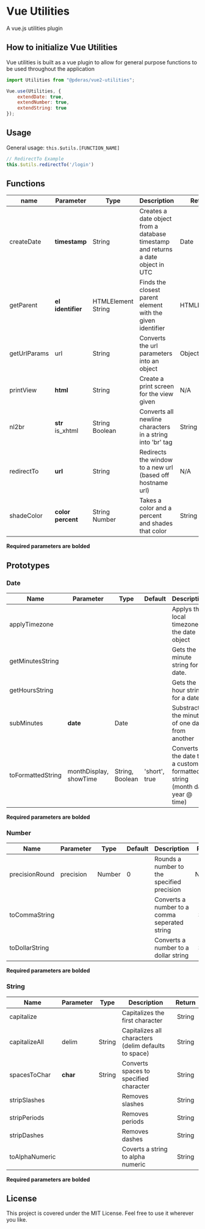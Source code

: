 # Vue Utilities
A vue.js utilities plugin

## How to initialize Vue Utilities
Vue utilities is built as a vue plugin to allow for general purpose functions to be used throughout the application

```javascript
import Utilities from "@pderas/vue2-utilities";

Vue.use(Utilities, {
    extendDate: true,
    extendNumber: true,
    extendString: true
});
```
## Usage
General usage: ```this.$utils.[FUNCTION_NAME]```
```javascript
// RedirectTo Example
this.$utils.redirectTo('/login')
```

## Functions
| name       | Parameter                  | Type                    | Description                                                                      | Return      |
|------------|----------------------------|-------------------------|----------------------------------------------------------------------------------|-------------|
| createDate | **timestamp**              | String                  | Creates a date object from a database timestamp and returns a date object in UTC | Date        |
| getParent  | **el** <br> **identifier** | HTMLElement <br> String | Finds the closest parent element with the given identifier                       | HTMLElement |
| getUrlParams | url                      | String                  | Converts the url parameters into an object                                       | Object |
| printView  | **html**                   | String                  | Create a print screen for the view given                                         | N/A         |
| nl2br      | **str** <br> is_xhtml      | String <br> Boolean     | Converts all newline characters in a string into 'br' tag                        | String      |
| redirectTo | **url**                    | String                  | Redirects the window to a new url (based off hostname url)                       | N/A         |
| shadeColor | **color** <br> **percent** | String <br> Number      | Takes a color and a percent and shades that color                                | String      |

**Required parameters are bolded**


## Prototypes
### Date
| Name             | Parameter               | Type            | Default       |Description                                                              | Return |
|------------------|-------------------------|-----------------|---------------|-------------------------------------------------------------------------|--------|
| applyTimezone    |                         |                 |               | Applys the local timezone to the date object                            | Date   |
| getMinutesString |                         |                 |               | Gets the minute string for a date.                                      | String |
| getHoursString   |                         |                 |               | Gets the hour string for a date.                                        | String |
| subMinutes       | **date**                | Date            |               | Substracts the minutes of one date from another                         | Number |
| toFormattedString| monthDisplay, showTime  | String, Boolean | 'short', true | Converts the date to a custom formatted string (month day, year @ time) | String |

**Required parameters are bolded**

### Number
| Name           | Parameter | Type   | Default | Description                                     | Return |
|----------------|-----------|:------:|---------|-------------------------------------------------|:------:|
| precisionRound | precision | Number | 0       | Rounds a number to the specified precision      | Number |
| toCommaString  |           |        |         | Converts a number to a comma seperated string   | String |
| toDollarString |           |        |         | Converts a number to a dollar string            | String |

**Required parameters are bolded**

### String
| Name           | Parameter | Type   | Description                                          | Return |
|----------------|-----------|:------:|------------------------------------------------------|:------:|
| capitalize     |           |        | Capitalizes the first character                      | String |
| capitalizeAll  | delim     | String | Capitalizes all characters (delim defaults to space) | String |
| spacesToChar   | **char**  | String | Converts spaces to specified character               | String |
| stripSlashes   |           |        | Removes slashes                                      | String |
| stripPeriods   |           |        | Removes periods                                      | String |
| stripDashes    |           |        | Removes dashes                                       | String |
| toAlphaNumeric |           |        | Coverts a string to alpha numeric                    | String |

**Required parameters are bolded**


## License
This project is covered under the MIT License. Feel free to use it wherever you like.